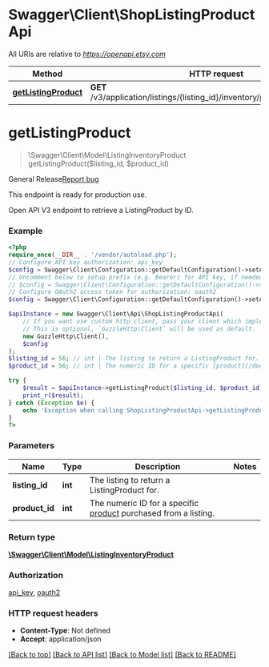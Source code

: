 # Swagger\Client\ShopListingProductApi

All URIs are relative to *https://openapi.etsy.com*

Method | HTTP request | Description
------------- | ------------- | -------------
[**getListingProduct**](ShopListingProductApi.md#getlistingproduct) | **GET** /v3/application/listings/{listing_id}/inventory/products/{product_id} | 

# **getListingProduct**
> \Swagger\Client\Model\ListingInventoryProduct getListingProduct($listing_id, $product_id)



<div class=\"wt-display-flex-xs wt-align-items-center wt-mt-xs-2 wt-mb-xs-3\"><span class=\"wt-badge wt-badge--notification-03 wt-bg-slime-tint wt-mr-xs-2\">General Release</span><a class=\"wt-text-link\" href=\"https://github.com/etsy/open-api/discussions\" target=\"_blank\" rel=\"noopener noreferrer\">Report bug</a></div><div class=\"wt-display-flex-xs wt-align-items-center wt-mt-xs-2 wt-mb-xs-3\"><p class=\"wt-text-body-01 banner-text\">This endpoint is ready for production use.</p></div>  Open API V3 endpoint to retrieve a ListingProduct by ID.

### Example
```php
<?php
require_once(__DIR__ . '/vendor/autoload.php');
// Configure API key authorization: api_key
$config = Swagger\Client\Configuration::getDefaultConfiguration()->setApiKey('x-api-key', 'YOUR_API_KEY');
// Uncomment below to setup prefix (e.g. Bearer) for API key, if needed
// $config = Swagger\Client\Configuration::getDefaultConfiguration()->setApiKeyPrefix('x-api-key', 'Bearer');
// Configure OAuth2 access token for authorization: oauth2
$config = Swagger\Client\Configuration::getDefaultConfiguration()->setAccessToken('YOUR_ACCESS_TOKEN');

$apiInstance = new Swagger\Client\Api\ShopListingProductApi(
    // If you want use custom http client, pass your client which implements `GuzzleHttp\ClientInterface`.
    // This is optional, `GuzzleHttp\Client` will be used as default.
    new GuzzleHttp\Client(),
    $config
);
$listing_id = 56; // int | The listing to return a ListingProduct for.
$product_id = 56; // int | The numeric ID for a specific [product](/documentation/reference#tag/ShopListing-Product) purchased from a listing.

try {
    $result = $apiInstance->getListingProduct($listing_id, $product_id);
    print_r($result);
} catch (Exception $e) {
    echo 'Exception when calling ShopListingProductApi->getListingProduct: ', $e->getMessage(), PHP_EOL;
}
?>
```

### Parameters

Name | Type | Description  | Notes
------------- | ------------- | ------------- | -------------
 **listing_id** | **int**| The listing to return a ListingProduct for. |
 **product_id** | **int**| The numeric ID for a specific [product](/documentation/reference#tag/ShopListing-Product) purchased from a listing. |

### Return type

[**\Swagger\Client\Model\ListingInventoryProduct**](../Model/ListingInventoryProduct.md)

### Authorization

[api_key](../../README.md#api_key), [oauth2](../../README.md#oauth2)

### HTTP request headers

 - **Content-Type**: Not defined
 - **Accept**: application/json

[[Back to top]](#) [[Back to API list]](../../README.md#documentation-for-api-endpoints) [[Back to Model list]](../../README.md#documentation-for-models) [[Back to README]](../../README.md)


